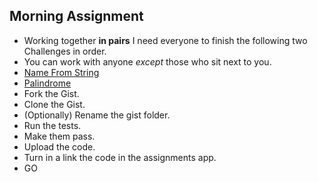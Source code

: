 ## Morning Assignment
- Working together **in pairs** I need everyone to finish the following two Challenges in order.
- You can work with anyone *except* those who sit next to you.
- [Name From String](https://gist.github.com/jah2488/74936603c4d8943a1008)
- [Palindrome](https://gist.github.com/jah2488/034d690451b153040d56)
- Fork the Gist.
- Clone the Gist.
- (Optionally) Rename the gist folder.
- Run the tests.
- Make them pass.
- Upload the code.
- Turn in a link the code in the assignments app.
- GO
